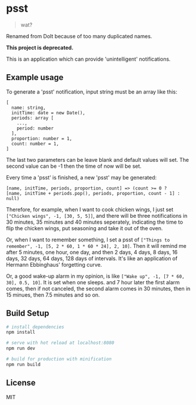 # psst

> wat?

Renamed from DoIt because of too many duplicated names.

**This project is deprecated.**

This is an application which can provide 'unintelligent' notifications.

## Example usage

To generate a 'psst' notification, input string must be an array like this: 

```
[
  name: string,
  initTime: date = new Date(), 
  periods: array [
    ...,
    period: number
  ],
  proportion: number = 1,
  count: number = 1,
]
```
The last two parameters can be leave blank and default values will set. The second value can be -1 then the time of now will be set.

Every time a 'psst' is finished, a new 'psst' may be generated:

```
[name, initTime, periods, proportion, count] => (count >= 0 ?
[name, initTime + periods.pop(), periods, proportion, count - 1] :
null)
```

Therefore, for example, when I want to cook chicken wings, I just set `["Chicken wings", -1, [30, 5, 5]]`, and there will be three notifications in 30 minutes, 35 minutes and 40 minutes seperately, indicating the time to flip the chicken wings, put seasoning and take it out of the oven.

Or, when I want to remember something, I set a psst of `["Things to remember", -1, [5, 2 * 60, 1 * 60 * 24], 2, 10]`. Then it will remind me after 5 minutes, one hour, one day, and then 2 days, 4 days, 8 days, 16 days, 32 days, 64 days, 128 days of intervals. It's like an application of Hermann Ebbinghaus' forgetting curve.

Or, a good wake-up alarm in my opinion, is like `["Wake up", -1, [7 * 60, 30], 0.5, 10]`. It is set when one sleeps. and 7 hour later the first alarm comes, then if not canceled, the second alarm comes in 30 minutes, then in 15 minues, then 7.5 minutes and so on. 

## Build Setup

``` bash
# install dependencies
npm install

# serve with hot reload at localhost:8080
npm run dev

# build for production with minification
npm run build
```

## License
MIT